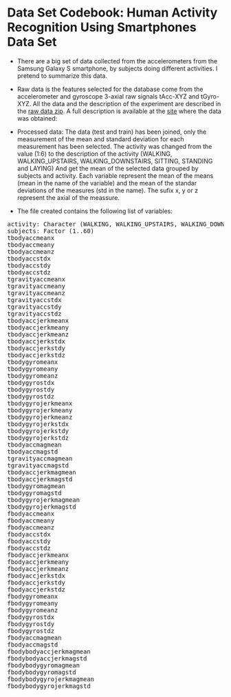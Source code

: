 Data Set Codebook: Human Activity Recognition Using Smartphones Data Set  
========================================================================
* There are a big set of data collected from the accelerometers from the Samsung Galaxy S smartphone, by subjects doing different activities. I pretend to summarize this data.

* Raw data is the features selected for the database come from the accelerometer and gyroscope 3-axial raw signals tAcc-XYZ and tGyro-XYZ. All the data and the description of the experiment are described in the  [raw data zip](https://d396qusza40orc.cloudfront.net/getdata%2Fprojectfiles%2FUCI%20HAR%20Dataset).
A full description is available at the [site](http://archive.ics.uci.edu/ml/datasets/Human+Activity+Recognition+Using+Smartphones) where the data was obtained: 


* Processed data:
The data (test and train) has been joined, only the measurement of the mean and standard deviation for each measurement has been selected.
The activity was changed from the value (1:6) to the description of the activity (WALKING, WALKING_UPSTAIRS, WALKING_DOWNSTAIRS, SITTING, STANDING and LAYING)
And get the mean of the selected data grouped by subjects and activity.
Each variable represent the mean of the means (mean in the name of the variable) and the mean of the standar deviations of the measures (std in the name). The sufix x, y or z represent the axial of the meassure.

* The file created contains the following list of variables:
<PRE>
activity: Character (WALKING, WALKING_UPSTAIRS, WALKING_DOWNSTAIRS, SITTING, STANDING and LAYING)
subjects: Factor (1..60)
tbodyaccmeanx
tbodyaccmeany
tbodyaccmeanz
tbodyaccstdx
tbodyaccstdy
tbodyaccstdz
tgravityaccmeanx
tgravityaccmeany
tgravityaccmeanz
tgravityaccstdx
tgravityaccstdy
tgravityaccstdz
tbodyaccjerkmeanx
tbodyaccjerkmeany
tbodyaccjerkmeanz
tbodyaccjerkstdx
tbodyaccjerkstdy
tbodyaccjerkstdz
tbodygyromeanx
tbodygyromeany
tbodygyromeanz
tbodygyrostdx
tbodygyrostdy
tbodygyrostdz
tbodygyrojerkmeanx
tbodygyrojerkmeany
tbodygyrojerkmeanz
tbodygyrojerkstdx
tbodygyrojerkstdy
tbodygyrojerkstdz
tbodyaccmagmean
tbodyaccmagstd
tgravityaccmagmean
tgravityaccmagstd
tbodyaccjerkmagmean
tbodyaccjerkmagstd
tbodygyromagmean
tbodygyromagstd
tbodygyrojerkmagmean
tbodygyrojerkmagstd
fbodyaccmeanx
fbodyaccmeany
fbodyaccmeanz
fbodyaccstdx
fbodyaccstdy
fbodyaccstdz
fbodyaccjerkmeanx
fbodyaccjerkmeany
fbodyaccjerkmeanz
fbodyaccjerkstdx
fbodyaccjerkstdy
fbodyaccjerkstdz
fbodygyromeanx
fbodygyromeany
fbodygyromeanz
fbodygyrostdx
fbodygyrostdy
fbodygyrostdz
fbodyaccmagmean
fbodyaccmagstd
fbodybodyaccjerkmagmean
fbodybodyaccjerkmagstd
fbodybodygyromagmean
fbodybodygyromagstd
fbodybodygyrojerkmagmean
fbodybodygyrojerkmagstd
</PRE>
